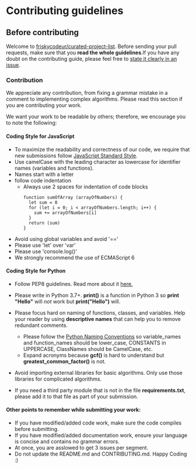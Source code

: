 # Contributing guidelines

## Before contributing

Welcome to [friskycodeur/curated-project-list](https://github.com/friskycodeur/curated-project-list). Before sending your pull requests, make sure that you **read the whole guidelines**.If you have any doubt on the contributing guide, please feel free to [state it clearly in an issue](https://github.com/friskycodeur/curated-project-list/issues/new).

### Contribution

We appreciate any contribution, from fixing a grammar mistake in a comment to implementing complex algorithms. Please read this section if you are contributing your work.


We want your work to be readable by others; therefore, we encourage you to note the following:
#### Coding Style for JavaScript

- To maximize the readability and correctness of our code, we require that new submissions follow [JavaScript Standard Style](https://standardjs.com/).
- Use camelCase with the leading character as lowercase for identifier names (variables and functions).
- Names start with a letter
- follow code indentation
  - Always use 2 spaces for indentation of code blocks
    ```
    function sumOfArray (arrayOfNumbers) {
      let sum = 0
      for (let i = 0; i < arrayOfNumbers.length; i++) {
        sum += arrayOfNumbers[i]
      }
      return (sum)
    }
    ```
- Avoid using global variables and avoid '=='
- Please use 'let' over 'var'
- Please use 'console.log()'
- We strongly recommend the use of ECMAScript 6



#### Coding Style for Python

- Follow PEP8 guidelines. Read more about it <a href="https://pep8.org/"> here. </a>
- Please write in Python 3.7+.  __print()__ is a function in Python 3 so __print "Hello"__ will _not_ work but __print("Hello")__ will.
- Please focus hard on naming of functions, classes, and variables.  Help your reader by using __descriptive names__ that can help you to remove redundant comments.
  - Please follow the [Python Naming Conventions](https://pep8.org/#prescriptive-naming-conventions) so variable_names and function_names should be lower_case, CONSTANTS in UPPERCASE, ClassNames should be CamelCase, etc.
  - Expand acronyms because __gcf()__ is hard to understand but __greatest_common_factor()__ is not.
  
- Avoid importing external libraries for basic algorithms. Only use those libraries for complicated algorithms.
- If you need a third party module that is not in the file __requirements.txt__, please add it to that file as part of your submission.

#### Other points to remember while submitting your work: 
- If you have modified/added code work, make sure the code compiles before submitting.
- If you have modified/added documentation work, ensure your language is concise and contains no grammar errors.
- At once, you are asslowed to get 3 issues per segment.
- Do not update the README.md and CONTRIBUTING.md.
Happy Coding :)
